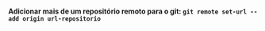#### Adicionar mais de um repositório remoto para o git: `git remote set-url --add origin url-repositorio`  